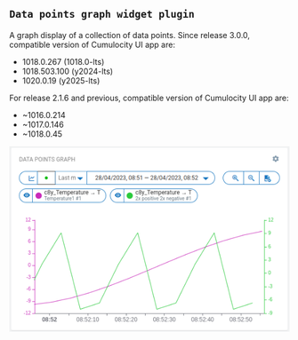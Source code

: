 ## `Data points graph widget plugin`

A graph display of a collection of data points. Since release 3.0.0, compatible version of Cumulocity UI app are:
 - 1018.0.267 (1018.0-lts)
 - 1018.503.100 (y2024-lts)
 - 1020.0.19 (y2025-lts)

For release 2.1.6 and previous, compatible version of Cumulocity UI app are:
 - ~1016.0.214
 - ~1017.0.146
 - ~1018.0.45

![Data points graph screenshot](screenshots/datapoints-graph-screenshot.png?raw=true "Data points graph screenshot")